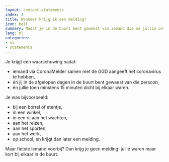 ```yaml
---
layout: content-statements
index: 4
title: Wanneer krijg ik een melding?
icon: bell
summary: Nadat je in de buurt bent geweest van iemand die ná jullie ontmoeting getest is en corona heeft.
lang: nl
categories:
- nl
- statements
---
```


Je krijgt een waarschuwing nadat:
- iemand via CoronaMelder samen met de GGD aangeeft het coronavirus te hebben,
- én jij in de afgelopen dagen in de buurt bent geweest van die persoon,
- én jullie toen minstens 15 minuten dicht bij elkaar waren.
 
Je was bijvoorbeeld:
- bij een borrel of etentje,
- in een winkel,
- in een rij aan het wachten,
- aan het reizen,
- aan het sporten,
- aan het werk,
- op school,
en krijgt dan later een melding.
 
Maar fietste iemand voorbij? Dan krijg je geen melding: jullie waren maar kort bij elkaar in de buurt.

